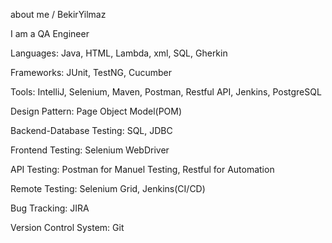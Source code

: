 about me / BekirYilmaz

I am a QA Engineer

Languages: Java, HTML, Lambda, xml, SQL, Gherkin

Frameworks: JUnit, TestNG, Cucumber

Tools: IntelliJ, Selenium, Maven, Postman, Restful API, Jenkins, PostgreSQL

Design Pattern: Page Object Model(POM)

Backend-Database Testing: SQL, JDBC

Frontend Testing: Selenium WebDriver

API Testing: Postman for Manuel Testing, Restful for Automation

Remote Testing: Selenium Grid, Jenkins(CI/CD)

Bug Tracking: JIRA

Version Control System: Git
